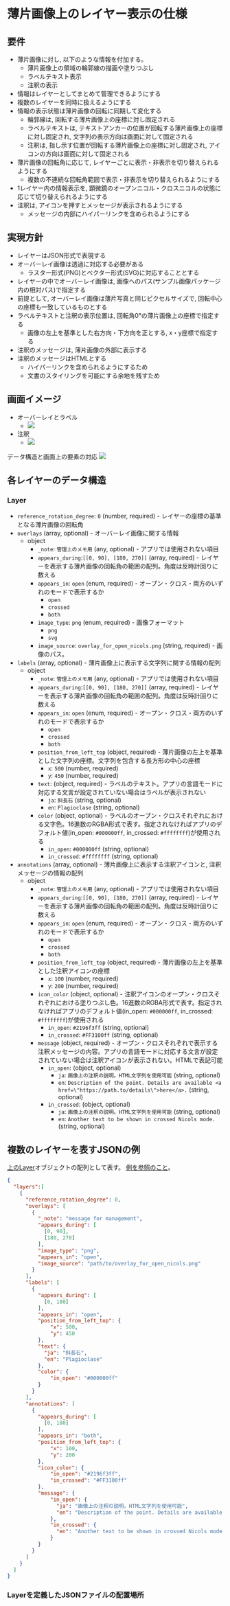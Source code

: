 # 薄片画像上のレイヤー表示の仕様

## 要件

- 薄片画像に対し, 以下のような情報を付加する。
  - 薄片画像上の領域の輪郭線の描画や塗りつぶし
  - ラベルテキスト表示
  - 注釈の表示
- 情報はレイヤーとしてまとめて管理できるようにする
- 複数のレイヤーを同時に扱えるようにする
- 情報の表示状態は薄片画像の回転に同期して変化する
  - 輪郭線は, 回転する薄片画像上の座標に対し固定される
  - ラベルテキストは, テキストアンカーの位置が回転する薄片画像上の座標に対し固定され, 文字列の表示方向は画面に対して固定される
  - 注釈は, 指し示す位置が回転する薄片画像上の座標に対し固定され, アイコンの方向は画面に対して固定される
- 薄片画像の回転角に応じて, レイヤーごとに表示・非表示を切り替えられるようにする
  - 複数の不連続な回転角範囲で表示・非表示を切り替えられるようにする
- 1レイヤー内の情報表示を, 顕微鏡のオープンニコル・クロスニコルの状態に応じて切り替えられるようにする
- 注釈は, アイコンを押すとメッセージが表示されるようにする
  - メッセージの内部にハイパーリンクを含められるようにする

## 実現方針

- レイヤーはJSON形式で表現する
- オーバーレイ画像は透過に対応する必要がある
  - ラスター形式(PNG)とベクター形式(SVG)に対応することとする
- レイヤーの中でオーバーレイ画像は, 画像へのパス(サンプル画像パッケージ内の相対パス)で指定する
- 前提として, オーバーレイ画像は薄片写真と同じピクセルサイズで, 回転中心の座標も一致しているものとする
- ラベルテキストと注釈の表示位置は, 回転角0°の薄片画像上の座標で指定する
  - 画像の左上を基準とした右方向・下方向を正とする, x・y座標で指定する
- 注釈のメッセージは, 薄片画像の外部に表示する
- 注釈のメッセージはHTMLとする
  - ハイパーリンクを含められるようにするため
  - 文書のスタイリングを可能にする余地を残すため

## 画面イメージ

- オーバーレイとラベル
  - ![](./images/screen_overlay_and_labels_on_viewer.png)
- 注釈
  - ![](./images/screen_annotation_on_viewer.png)

データ構造と画面上の要素の対応
![](./images/data_structure_of_a_layer.png)

## 各レイヤーのデータ構造

### Layer

- `reference_rotation_degree`: `0` (number, required) - レイヤーの座標の基準となる薄片画像の回転角
- `overlays` (array, optional) - オーバーレイ画像に関する情報
  - object
    - `_note`: `管理上のメモ用` (any, optional) - アプリでは使用されない項目
    - `appears_during`:`[[0, 90], [180, 270]]` (array, required) - レイヤーを表示する薄片画像の回転角の範囲の配列。角度は反時計回りに数える
    - `appears_in`: `open` (enum, required) - オープン・クロス・両方のいずれのモードで表示するか
      - `open`
      - `crossed`
      - `both`
    - `image_type`: `png` (enum, required) - 画像フォーマット
      - `png`
      - `svg`
    - `image_source`: `overlay_for_open_nicols.png` (string, required) - 画像のパス。
- `labels` (array, optional) - 薄片画像上に表示する文字列に関する情報の配列
  - object
    - `_note`: `管理上のメモ用` (any, optional) - アプリでは使用されない項目
    - `appears_during`:`[[0, 90], [180, 270]]` (array, required) - レイヤーを表示する薄片画像の回転角の範囲の配列。角度は反時計回りに数える
    - `appears_in`: `open` (enum, required) - オープン・クロス・両方のいずれのモードで表示するか
      - `open`
      - `crossed`
      - `both`
    - `position_from_left_top` (object, required) - 薄片画像の左上を基準とした文字列の座標。文字列を包含する長方形の中心の座標
      - `x`: `500` (number, required)
      - `y`: `450` (number, required)
    - `text`: (object, required) - ラベルのテキスト。アプリの言語モードに対応する文言が設定されていない場合はラベルが表示されない
      - `ja`: `斜長石` (string, optional)
      - `en`: `Plagioclase` (string, optional)
    - `color` (object, optional) - ラベルのオープン・クロスそれぞれにおける文字色。16進数のRGBA形式で表す。指定されなければアプリのデフォルト値(in_open: `#000000ff`, in_crossed: `#ffffffff`)が使用される
      - `in_open`: `#000000ff` (string, optional)
      - `in_crossed`: `#ffffffff` (string, optional)
- `annotations` (array, optional) - 薄片画像上に表示する注釈アイコンと, 注釈メッセージの情報の配列
  - object
    - `_note`: `管理上のメモ用` (any, optional) - アプリでは使用されない項目
    - `appears_during`:`[[0, 90], [180, 270]]` (array, required) - レイヤーを表示する薄片画像の回転角の範囲の配列。角度は反時計回りに数える
    - `appears_in`: `open` (enum, required) - オープン・クロス・両方のいずれのモードで表示するか
      - `open`
      - `crossed`
      - `both`
    - `position_from_left_top` (object, required) - 薄片画像の左上を基準とした注釈アイコンの座標
      - `x`: `100` (number, required)
      - `y`: `200` (number, required)
    - `icon_color` (object, optional) - 注釈アイコンのオープン・クロスそれぞれにおける塗りつぶし色。16進数のRGBA形式で表す。指定されなければアプリのデフォルト値(in_open: `#000000ff`, in_crossed: `#ffffffff`)が使用される
      - `in_open`: `#2196f3ff` (string, optional)
      - `in_crossed`: `#FF3100ff` (string, optional)
    - `message` (object, required) - オープン・クロスそれぞれで表示する注釈メッセージの内容。アプリの言語モードに対応する文言が設定されていない場合は注釈アイコンが表示されない。HTMLで表記可能
      - `in_open`: (object, optional)
        - `ja`: `画像上の注釈の説明。HTML文字列を使用可能` (string, optional)
        - `en`: `Description of the point. Details are available <a href=\"https://path.to/details\">here</a>.` (string, optional)
      - `in_crossed`: (object, optional)
        - `ja`: `画像上の注釈の説明。HTML文字列を使用可能` (string, optional)
        - `en`: `Another text to be shown in crossed Nicols mode.` (string, optional)


## 複数のレイヤーを表すJSONの例

[上のLayer](#Layer)オブジェクトの配列として表す。
[例を参照のこと](/example_image_package_root/packages/Q27_quartz/layers.json)。

```json
{
  "layers":[
    {
      "reference_rotation_degree": 0,
      "overlays": [
        {
          "_note": "message for management",
          "appears_during": [
            [0, 90],
            [180, 270]
          ],
          "image_type": "png",
          "appears_in": "open",
          "image_source": "path/to/overlay_for_open_nicols.png"
        }
      ],
      "labels": [
        {
          "appears_during": [
            [0, 180]
          ],
          "appears_in": "open",
          "position_from_left_top": {
              "x": 500,
              "y": 450
          },
          "text": {
            "ja": "斜長石",
            "en": "Plagioclase"
          },
          "color": {
              "in_open": "#000000ff"
          }
        }
      ],
      "annotations": [
        {
          "appears_during": [
            [0, 180]
          ],
          "appears_in": "both",
          "position_from_left_top": {
              "x": 100,
              "y": 200
          },
          "icon_color": {
              "in_open": "#2196f3ff",
              "in_crossed": "#FF3100ff"
          },
          "message": {
              "in_open": {
                "ja": "画像上の注釈の説明。HTML文字列を使用可能",
                "en": "Description of the point. Details are available <a href=\"https://pathtodetails\">here<a>."
              },
              "in_crossed": {
                "en": "Another text to be shown in crossed Nicols mode."
              }
          }
        }
      ]
    }
  ]
}
```

### Layerを定義したJSONファイルの配置場所
